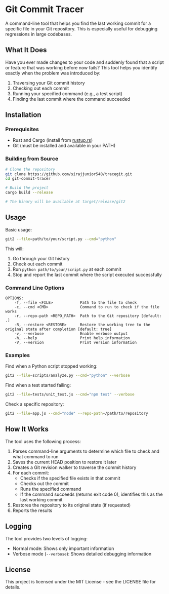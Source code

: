# Git Commit Tracer

A command-line tool that helps you find the last working commit for a specific file in your Git repository. This is especially useful for debugging regressions in large codebases.

## What It Does

Have you ever made changes to your code and suddenly found that a script or feature that was working before now fails? This tool helps you identify exactly when the problem was introduced by:

1. Traversing your Git commit history
2. Checking out each commit
3. Running your specified command (e.g., a test script)
4. Finding the last commit where the command succeeded

## Installation

### Prerequisites

- Rust and Cargo (install from [rustup.rs](https://rustup.rs/))
- Git (must be installed and available in your PATH)

### Building from Source

```bash
# Clone the repository
git clone https://github.com/sirajjunior540/tracegit.git
cd git-commit-tracer

# Build the project
cargo build --release

# The binary will be available at target/release/git2
```

## Usage

Basic usage:

```bash
git2 --file=path/to/your/script.py --cmd="python"
```

This will:
1. Go through your Git history
2. Check out each commit
3. Run `python path/to/your/script.py` at each commit
4. Stop and report the last commit where the script executed successfully

### Command Line Options

```
OPTIONS:
    -f, --file <FILE>            Path to the file to check
    -c, --cmd <CMD>              Command to run to check if the file works
    -r, --repo-path <REPO_PATH>  Path to the Git repository [default: .]
    -R, --restore <RESTORE>      Restore the working tree to the original state after completion [default: true]
    -v, --verbose                Enable verbose output
    -h, --help                   Print help information
    -V, --version                Print version information
```

### Examples

Find when a Python script stopped working:
```bash
git2 --file=scripts/analyze.py --cmd="python" --verbose
```

Find when a test started failing:
```bash
git2 --file=tests/unit_test.js --cmd="npm test" --verbose
```

Check a specific repository:
```bash
git2 --file=app.js --cmd="node" --repo-path=/path/to/repository
```

## How It Works

The tool uses the following process:

1. Parses command-line arguments to determine which file to check and what command to run
2. Saves the current HEAD position to restore it later
3. Creates a Git revision walker to traverse the commit history
4. For each commit:
   - Checks if the specified file exists in that commit
   - Checks out the commit
   - Runs the specified command
   - If the command succeeds (returns exit code 0), identifies this as the last working commit
5. Restores the repository to its original state (if requested)
6. Reports the results

## Logging

The tool provides two levels of logging:
- Normal mode: Shows only important information
- Verbose mode (`--verbose`): Shows detailed debugging information

## License

This project is licensed under the MIT License - see the LICENSE file for details.